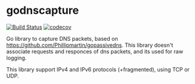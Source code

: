 # godnscapture
[![Build Status](https://travis-ci.org/fdns/godnscapture.svg?branch=codecov)](https://travis-ci.org/fdns/godnscapture)
[![codecov](https://codecov.io/gh/fdns/godnscapture/branch/master/graph/badge.svg)](https://codecov.io/gh/fdns/godnscapture)

Go library to capture DNS packets, based on https://github.com/Phillipmartin/gopassivedns. This library doesn't associate requests and responces of dns packets, and its used for raw logging.

This library support IPv4 and IPv6 protocols (+fragmented), using TCP or UDP.